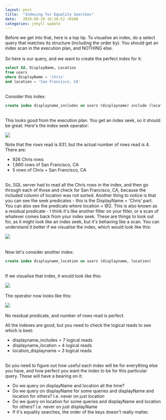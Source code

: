 ```yaml
---
layout: post
title:  "Indexing for Equality Searches"
date:   2020-09-29 16:26:52 +0100
categories: jekyll update
---
```

Before we get into that, here is a top tip. To visualise an index, do a select query that matches its structure (including the order by). You should get an index scan in the execution plan, and NOTHING else.\
\
So here is our query, and we want to create the perfect index for it:

```sql
select Id, DisplayName, Location
from users
where DisplayName = 'chris'
and location = 'San Francisco, CA'
```
\
Consider this index:

```sql
create index displayname_includes on users (displayname) include (location)
```
\
This looks good from the execution plan. You get an index seek, so it should be great. Here's the index seek operator:

![](/notes/images/2020-09-29-17-07-40.png)

Note that the rows read is 831, but the actual number of rows read is 4. There are:

- 926 Chris rows
- 1,660 rows of San Francisco, CA
- 5 rows of Chris + San Francisco, CA

\
So, SQL server had to read all the Chris rows in the index, and then go through each of those and check for San Francisco, CA, because the included column of location was not sorted. Another thing to notice is that you can see the seek predicates - this is the DisplayName = 'Chris' part. You can also see the predicate where location = @2. This is also known as a residual predicate - I think it's like another filter on your filter, or a scan of whatever comes back from your index seek. These are things to look out for, as it might look like an index seek, but it's behaving like a scan. You can understand it better if we visualise the index, which would look like this:

![](/notes/images/2020-09-29-17-13-04.png)\
\
\
Now let's consider another index:

```sql
create index displayname_location on users (displayname, location)
```
\
If we visualise that index, it would look like this:

![](/notes/images/2020-09-29-17-27-48.png)
\
\
The operator now looks like this:

![](/notes/images/2020-09-29-17-30-26.png)
\
\
No residual predicate, and number of rows read is perfect. 

All the indexes are good, but you need to check the logical reads to see which is best:

- displayname_includes = 7 logical reads
- displayname_location = 4 logical reads
- location_displayname = 3 logical reads
 
\
So you need to figure out how useful each index will be for everything else you have, and how perfect you want the index to be for this particular query. These will have a bearing on it:

- Do we query on displayName and location all the time?
- Do we query on displayName for some queries and displayName and location for others? I.e. never on just location 
- Do we query on location for some queries and displayName and location for others? I.e. never on just displayName 
- If it's equality searches, the order of the keys doesn't really matter.